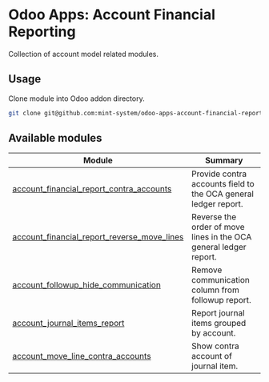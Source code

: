 # Odoo Apps: Account Financial Reporting

Collection of account model related modules.

## Usage

Clone module into Odoo addon directory.

```bash
git clone git@github.com:mint-system/odoo-apps-account-financial-reporting.git ./addons/account_financial_reporting
```

## Available modules

| Module | Summary |
| --- | --- |
| [account_financial_report_contra_accounts](account_financial_report_contra_accounts) |         Provide contra accounts field to the OCA general ledger report. |
| [account_financial_report_reverse_move_lines](account_financial_report_reverse_move_lines) |         Reverse the order of move lines in the OCA general ledger report. |
| [account_followup_hide_communication](account_followup_hide_communication) |         Remove communication column from followup report. |
| [account_journal_items_report](account_journal_items_report) |         Report journal items grouped by account. |
| [account_move_line_contra_accounts](account_move_line_contra_accounts) |         Show contra account of journal item. |
